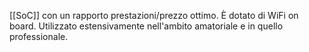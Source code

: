 [[SoC]] con un rapporto prestazioni/prezzo ottimo. 
È dotato di WiFi on board. 
Utilizzato estensivamente nell'ambito amatoriale e in quello professionale.